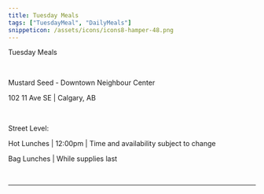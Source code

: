 ```yaml
---
title: Tuesday Meals
tags: ["TuesdayMeal", "DailyMeals"]
snippeticon: /assets/icons/icons8-hamper-48.png
---
```


<span class="subHeader">Tuesday Meals</span>

<br>

<p class="post__lead">Mustard Seed - Downtown Neighbour Center</p>

102 11 Ave SE | Calgary, AB

<br>

Street Level:

Hot Lunches | 12:00pm | Time and availability subject to change

Bag Lunches | While supplies last

<br>
<hr>
<br>